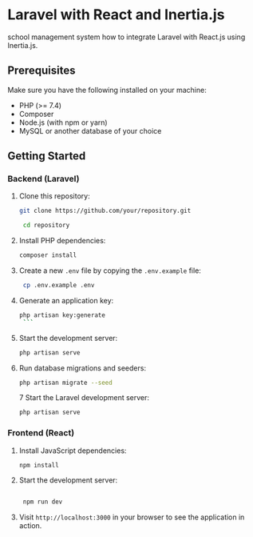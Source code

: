# Laravel with React and Inertia.js

school management system how to integrate Laravel with React.js using Inertia.js.

## Prerequisites

Make sure you have the following installed on your machine:

-   PHP (>= 7.4)
-   Composer
-   Node.js (with npm or yarn)
-   MySQL or another database of your choice

## Getting Started

### Backend (Laravel)

1. Clone this repository:

    ```bash
    git clone https://github.com/your/repository.git

     cd repository
    ```

2. Install PHP dependencies:

    ```bash
    composer install

    ```

3. Create a new `.env` file by copying the `.env.example` file:

    ```bash
     cp .env.example .env
    ```

4. Generate an application key:

    ````bash
    php artisan key:generate
     ```

    ````

5. Start the development server:

    ```bash
    php artisan serve
    ```

6. Run database migrations and seeders:

    ```bash
    php artisan migrate --seed
    ```

    7 Start the Laravel development server:

    ```bash
    php artisan serve
    ```

### Frontend (React)

1. Install JavaScript dependencies:

    ```bash
    npm install
    ```

2. Start the development server:

    ```bash

     npm run dev
    ```

3. Visit `http://localhost:3000` in your browser to see the application in action.

